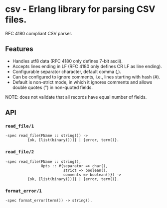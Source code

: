 # csv - Erlang library for parsing CSV files.

RFC 4180 compliant CSV parser.

## Features

  - Handles utf8 data (RFC 4180 only defines 7-bit ascii).
  - Accepts lines ending in LF (RFC 4180 only defines CR LF as
    line ending).
  - Configurable separator character, default comma (,).
  - Can be configured to ignore comments, i.e., lines starting with hash (#).
  - Default is non-strict mode, in which it ignores comments and allows
    double quotes (") in non-quoted fields.

NOTE: does not validate that all records have equal number of fields.

## API

### `read_file/1`

```
-spec read_file(FName :: string()) ->
          {ok, [list(binary())]} | {error, term()}.
```

### `read_file/2`

```
-spec read_file(FName :: string(),
                Opts :: #{separator => char(),
                          strict => boolean(),
                          comments => boolean()}) ->
          {ok, [list(binary())]} | {error, term()}.
```

### `format_error/1`

```
-spec format_error(term()) -> string().
```
